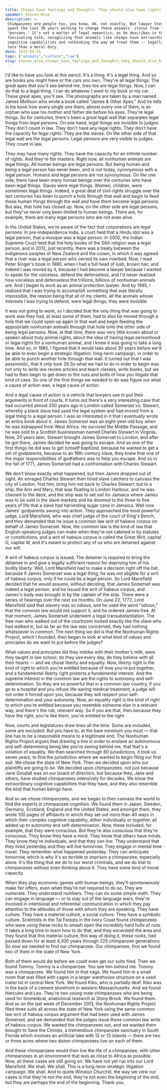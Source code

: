 ```yaml
---
title: Chimps have feelings and thoughts. They should also have rights
speaker: Steven Wise
description: >-
 Chimpanzees are people too, you know. Ok, not exactly. But lawyer Steven Wise has
 spent the last 30 years working to change these animals' status from "things" to
 "persons." It's not a matter of legal semantics; as he describes in this
 fascinating talk, recognizing that animals like chimps have extraordinary
 cognitive capabilities and rethinking the way we treat them -- legally -- is no
 less than a moral duty.
date: 2015-03-25
tags: ["animals","culture","law"]
slug: steven_wise_chimps_have_feelings_and_thoughts_they_should_also_have_rights
---
```


I'd like to have you look at this pencil. It's a thing. It's a legal thing. And so are
books you might have or the cars you own. They're all legal things. The great apes that
you'll see behind me, they too are legal things. Now, I can do that to a legal thing. I can
do whatever I want to my book or my car. These great apes, you'll see. The photographs are
taken by a man named James Mollison who wrote a book called "James & Other Apes." And he
tells in his book how every single one them, almost every one of them, is an orphan who
saw his mother and father die before his eyes. They're legal things. So for centuries,
there's been a great legal wall that separates legal things from legal persons. On one
hand, legal things are invisible to judges. They don't count in law. They don't have any
legal rights. They don't have the capacity for legal rights. They are the slaves. On the
other side of that legal wall are the legal persons. Legal persons are very visible to
judges. They count in law.

They may have many rights. They have the capacity for an infinite number of rights. And
they're the masters. Right now, all nonhuman animals are legal things. All human beings
are legal persons. But being human and being a legal person has never been, and is not
today, synonymous with a legal person. Humans and legal persons are not synonymous. On the
one side, there have been many human beings over the centuries who have been legal things.
Slaves were legal things. Women, children, were sometimes legal things. Indeed, a great
deal of civil rights struggle over the last centuries has been to punch a hole through
that wall and begin to feed these human things through the wall and have them become legal
persons. But alas, that hole has closed up. Now, on the other side are legal persons, but
they've never only been limited to human beings. There are, for example, there are many
legal persons who are not even alive.

In the United States, we're aware of the fact that corporations are legal persons. In
pre-independence India, a court held that a Hindu idol was a legal person, that a mosque
was a legal person. In 2000, the Indian Supreme Court held that the holy books of the Sikh
religion was a legal person, and in 2012, just recently, there was a treaty between the
indigenous peoples of New Zealand and the crown, in which it was agreed that a river was a
legal person who owned its own riverbed. Now, I read Peter Singer's book in 1980, when I
had a full head of lush, brown hair, and indeed I was moved by it, because I had become a
lawyer because I wanted to speak for the voiceless, defend the defenseless, and I'd never
realized how voiceless and defenseless the trillions, billions of nonhuman animals are.
And I began to work as an animal protection lawyer. And by 1985, I realized that I was
trying to accomplish something that was literally impossible, the reason being that all of
my clients, all the animals whose interests I was trying to defend, were legal things;
they were invisible.

It was not going to work, so I decided that the only thing that was going to work was they
had, at least some of them, had to also be moved through a hole that we could open up
again in that wall and begin feeding the appropriate nonhuman animals through that hole
onto the other side of being legal persons. Now, at that time, there was very little known
about or spoken about truly animal rights, about the idea of having legal personhood or
legal rights for a nonhuman animal, and I knew it was going to take a long time. And so,
in 1985, I figured that it would take about 30 years before we'd be able to even begin a
strategic litigation, long-term campaign, in order to be able to punch another hole
through that wall. It turned out that I was pessimistic, that it only took 28.So what we
had to do in order to begin was not only to write law review articles and teach classes,
write books, but we had to then begin to get down to the nuts and bolts of how you
litigate that kind of case. So one of the first things we needed to do was figure out what
a cause of action was, a legal cause of action.

And a legal cause of action is a vehicle that lawyers use to put their arguments in front
of courts. It turns out there's a very interesting case that had occurred almost 250 years
ago in London called Somerset vs. Stewart, whereby a black slave had used the legal system
and had moved from a legal thing to a legal person. I was so interested in it that I
eventually wrote an entire book about it. James Somerset was an eight-year-old boy when he
was kidnapped from West Africa. He survived the Middle Passage, and he was sold to a
Scottish businessman named Charles Stewart in Virginia. Now, 20 years later, Stewart
brought James Somerset to London, and after he got there, James decided he was going to
escape. And so one of the first things he did was to get himself baptized, because he
wanted to get a set of godparents, because to an 18th-century slave, they knew that one of
the major responsibilities of godfathers was to help you escape. And so in the fall of
1771, James Somerset had a confrontation with Charles Stewart.

We don't know exactly what happened, but then James dropped out of sight. An enraged
Charles Stewart then hired slave catchers to canvass the city of London, find him, bring
him not back to Charles Stewart, but to a ship, the Ann and Mary, that was floating in
London Harbour, and he was chained to the deck, and the ship was to set sail for Jamaica
where James was to be sold in the slave markets and be doomed to the three to five years
of life that a slave had harvesting sugar cane in Jamaica. Well now James' godparents
swung into action. They approached the most powerful judge, Lord Mansfield, who was chief
judge of the court of King's Bench, and they demanded that he issue a common law writ of
habeus corpus on behalf of James Somerset. Now, the common law is the kind of law that
English-speaking judges can make when they're not cabined in by statutes or constitutions,
and a writ of habeus corpus is called the Great Writ, capital G, capital W, and it's meant
to protect any of us who are detained against our will.

A writ of habeus corpus is issued. The detainer is required to bring the detainee in and
give a legally sufficient reason for depriving him of his bodily liberty. Well, Lord
Mansfield had to make a decision right off the bat, because if James Somerset was a legal
thing, he was not eligible for a writ of habeus corpus, only if he could be a legal
person. So Lord Mansfield decided that he would assume, without deciding, that James
Somerset was indeed a legal person, and he issued the writ of habeus corpus, and James's
body was brought in by the captain of the ship. There were a series of hearings over the
next six months. On June 22, 1772, Lord Mansfield said that slavery was so odious, and he
used the word "odious," that the common law would not support it, and he ordered James
free. At that moment, James Somerset underwent a legal transubstantiation. The free man
who walked out of the courtroom looked exactly like the slave who had walked in, but as
far as the law was concerned, they had nothing whatsoever in common. The next thing we did
is that the Nonhuman Rights Project, which I founded, then began to look at what kind of
values and principles do we want to put before the judges?

What values and principles did they imbibe with their mother's milk, were they taught in
law school, do they use every day, do they believe with all their hearts — and we chose
liberty and equality. Now, liberty right is the kind of right to which you're entitled 
because of how you're put together, and a fundamental liberty right protects a fundamental
interest. And the supreme interest in the common law are the rights to autonomy and
self-determination. So they are so powerful that in a common law country, if you go to a
hospital and you refuse life-saving medical treatment, a judge will not order it forced
upon you, because they will respect your self-determination and your autonomy. Now, an
equality right is the kind of right to which you're entitled because you resemble someone
else in a relevant way, and there's the rub, relevant way. So if you are that, then
because they have the right, you're like them, you're entitled to the right.

Now, courts and legislatures draw lines all the time. Some are included, some are
excluded. But you have to, at the bare minimum you must — that line has to be a reasonable
means to a legitimate end. The Nonhuman Rights Project argues that drawing a line in order
to enslave an autonomous and self-determining being like you're seeing behind me, that
that's a violation of equality. We then searched through 80 jurisdictions, it took us seven
years, to find the jurisdiction where we wanted to begin filing our first suit. We chose
the state of New York. Then we decided upon who our plaintiffs are going to be. We decided
upon chimpanzees, not just because Jane Goodall was on our board of directors, but because
they, Jane and others, have studied chimpanzees intensively for decades. We know the
extraordinary cognitive capabilities that they have, and they also resemble the kind that
human beings have.

And so we chose chimpanzees, and we began to then canvass the world to find the experts in
chimpanzee cognition. We found them in Japan, Sweden, Germany, Scotland, England and the
United States, and amongst them, they wrote 100 pages of affidavits in which they set out
more than 40 ways in which their complex cognitive capability, either individually or
together, all added up to autonomy and self-determination. Now, these included, for
example, that they were conscious. But they're also conscious that they're conscious. They
know they have a mind. They know that others have minds. They know they're individuals,
and that they can live. They understand that they lived yesterday and they will live
tomorrow. They engage in mental time travel. They remember what happened yesterday. They
can anticipate tomorrow, which is why it's so terrible to imprison a chimpanzee,
especially alone. It's the thing that we do to our worst criminals, and we do that to
chimpanzees without even thinking about it. They have some kind of moral
capacity.

When they play economic games with human beings, they'll spontaneously make fair offers,
even when they're not required to do so. They are numerate. They understand numbers. They
can do some simple math. They can engage in language — or to stay out of the language
wars, they're involved in intentional and referential communication in which they pay
attention to the attitudes of those with whom they are speaking. They have culture. They
have a material culture, a social culture. They have a symbolic culture. Scientists in the
Taï Forests in the Ivory Coast found chimpanzees who were using these rocks to smash open
the incredibly hard hulls of nuts. It takes a long time to learn how to do that, and they
excavated the area and they found that this material culture, this way of doing it, these
rocks, had passed down for at least 4,300 years through 225 chimpanzee generations. So now
we needed to find our chimpanzee. Our chimpanzee, first we found two of them in the state
of New York.

Both of them would die before we could even get our suits filed. Then we found Tommy.
Tommy is a chimpanzee. You see him behind me. Tommy was a chimpanzee. We found him in that
cage. We found him in a small room that was filled with cages in a larger warehouse
structure on a used trailer lot in central New York. We found Kiko, who is partially deaf.
Kiko was in the back of a cement storefront in western Massachusetts. And we found
Hercules and Leo. They're two young male chimpanzees who are being used for biomedical,
anatomical research at Stony Brook. We found them. And so on the last week of December
2013, the Nonhuman Rights Project filed three suits all across the state of New York using
the same common law writ of habeus corpus argument that had been used with James Somerset,
and we demanded that the judges issue these common law writs of habeus corpus. We wanted
the chimpanzees out, and we wanted them brought to Save the Chimps, a tremendous
chimpanzee sanctuary in South Florida which involves an artificial lake with 12 or 13
islands — there are two or three acres where two dozen chimpanzees live on each of
them.

And these chimpanzees would then live the life of a chimpanzee, with other chimpanzees in
an environment that was as close to Africa as possible. Now, all these cases are still
going on. We have not yet run into our Lord Mansfield. We shall. We shall. This is a
long-term strategic litigation campaign. We shall. And to quote Winston Churchill, the way
we view our cases is that they're not the end, they're not even the beginning of the end,
but they are perhaps the end of the beginning. Thank you.

<!--
ad_duration=3.33
event="TED2015"
external_start_time=0
has_talk_citation=0
intro_duration=11.82
is_subtitle_required="False"
is_talk_featured="True"
language="en"
language_swap="False"
native_language="en"
number_of_related_talks=6
number_of_speakers=1
number_of_subtitled_videos=29
number_of_tags=3
number_of_talk_download_languages=29
number_of_talk_more_resources=1
number_of_talk_recommendations=0
number_of_talks_take_actions=0
post_ad_duration=0.83
published_timestamp="2015-05-20 15:00:43"
recording_date="2015-03-25"
speaker_description="Animal rights lawyer"
speaker_is_published=1
speaker_name="Steven Wise"
talk_name="Chimps have feelings and thoughts. They should also have rights"
talks_tags=["animals","culture","law"]
talks_take_action=[]
url_audio="https://download.ted.com/talks/StevenWise_2015.mp3?apikey=acme-roadrunner"
url_photo_speaker="https://pe.tedcdn.com/images/ted/78f8f2cc05efb21db28c827a6f8035ff94260aa3_254x191.jpg"
url_photo_talk="https://pe.tedcdn.com/images/ted/8e269b19d65573b6b6252345584e8d3b7cde4e6e_2880x1620.jpg"
url_webpage="https://www.ted.com/talks/steven_wise_chimps_have_feelings_and_thoughts_they_should_also_have_rights"
video_type_name="TED Stage Talk"
-->